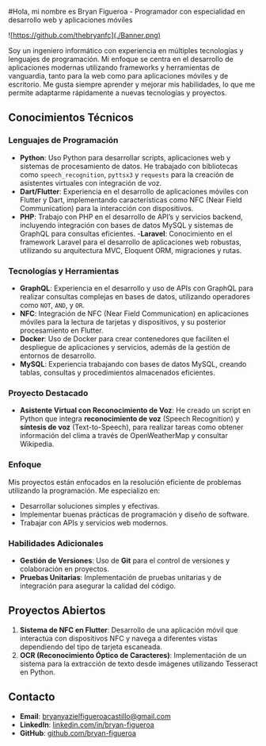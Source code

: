 #Hola, mi nombre es Bryan Figueroa - Programador con especialidad en desarrollo web y aplicaciones móviles

![https://github.com/thebryanfc](./Banner.png)


Soy un ingeniero informático con experiencia en múltiples tecnologías y lenguajes de programación. Mi enfoque se centra en el desarrollo de aplicaciones modernas utilizando frameworks y herramientas de vanguardia, tanto para la web como para aplicaciones móviles y de escritorio. Me gusta siempre aprender y mejorar mis habilidades, lo que me permite adaptarme rápidamente a nuevas tecnologías y proyectos.

## Conocimientos Técnicos

### Lenguajes de Programación

- **Python**: Uso Python para desarrollar scripts, aplicaciones web y sistemas de procesamiento de datos. He trabajado con bibliotecas como `speech_recognition`, `pyttsx3` y `requests` para la creación de asistentes virtuales con integración de voz.
- **Dart/Flutter**: Experiencia en el desarrollo de aplicaciones móviles con Flutter y Dart, implementando características como NFC (Near Field Communication) para la interacción con dispositivos.
- **PHP**: Trabajo con PHP en el desarrollo de API’s y servicios backend, incluyendo integración con bases de datos MySQL y sistemas de GraphQL para consultas eficientes.
-**Laravel**: Conocimiento en el framework Laravel para el desarrollo de aplicaciones web robustas, utilizando su arquitectura MVC, Eloquent ORM, migraciones y rutas.
    
### Tecnologías y Herramientas

- **GraphQL**: Experiencia en el desarrollo y uso de APIs con GraphQL para realizar consultas complejas en bases de datos, utilizando operadores como `NOT`, `AND`, y `OR`.
- **NFC**: Integración de NFC (Near Field Communication) en aplicaciones móviles para la lectura de tarjetas y dispositivos, y su posterior procesamiento en Flutter.
- **Docker**: Uso de Docker para crear contenedores que faciliten el despliegue de aplicaciones y servicios, además de la gestión de entornos de desarrollo.
- **MySQL**: Experiencia trabajando con bases de datos MySQL, creando tablas, consultas y procedimientos almacenados eficientes.
  
### Proyecto Destacado

- **Asistente Virtual con Reconocimiento de Voz**: He creado un script en Python que integra **reconocimiento de voz** (Speech Recognition) y **síntesis de voz** (Text-to-Speech), para realizar tareas como obtener información del clima a través de OpenWeatherMap y consultar Wikipedia.
  
### Enfoque

Mis proyectos están enfocados en la resolución eficiente de problemas utilizando la programación. Me especializo en:

- Desarrollar soluciones simples y efectivas.
- Implementar buenas prácticas de programación y diseño de software.
- Trabajar con APIs y servicios web modernos.
  
### Habilidades Adicionales

- **Gestión de Versiones**: Uso de **Git** para el control de versiones y colaboración en proyectos.
- **Pruebas Unitarias**: Implementación de pruebas unitarias y de integración para asegurar la calidad del código.
  
## Proyectos Abiertos

1. **Sistema de NFC en Flutter**: Desarrollo de una aplicación móvil que interactúa con dispositivos NFC y navega a diferentes vistas dependiendo del tipo de tarjeta escaneada.
2. **OCR (Reconocimiento Óptico de Caracteres)**: Implementación de un sistema para la extracción de texto desde imágenes utilizando Tesseract en Python.

## Contacto

- **Email**: bryanyazielfigueroacastillo@gmail.com
- **LinkedIn**: [linkedin.com/in/bryan-figueroa](#)
- **GitHub**: [github.com/bryan-figueroa](#)
